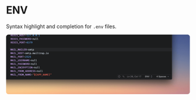 # ENV

Syntax highlight and completion for `.env` files.

![screenshot](https://github.com/henrikdahl/nova-env/raw/master/ENV.novaextension/screenshot.png)